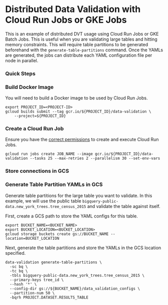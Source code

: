 # Distributed Data Validation with Cloud Run Jobs or GKE Jobs

This is an example of distributed DVT usage using Cloud Run Jobs or GKE Batch Jobs. This is useful when you are validating large tables and hitting memory constraints. This will require table partitions to be generated beforehand with the `generate-table-partitions` command. Once the YAMLs are generated, the jobs can distribute each YAML configuration file per node in parallel.

### Quick Steps


### Build Docker Image

You will need to build a Docker image to be used by Cloud Run Jobs.

```
export PROJECT_ID=<PROJECT-ID>
gcloud builds submit --tag gcr.io/${PROJECT_ID}/data-validation \
    --project=${PROJECT_ID}
```

### Create a Cloud Run Job
Ensure you have the [correct permissions](https://cloud.google.com/run/docs/create-jobs#iam_permissions_required_to_create_and_execute) to create and
execute Cloud Run Jobs.

```
gcloud run jobs create JOB_NAME --image gcr.io/${PROJECT_ID}/data-validation --tasks 25 --max-retries 2 --parallelism 30 --set-env-vars
```

### Store connections in GCS


### Generate Table Partition YAMLs in GCS

Generate table partitions for the large table you want to validate. In this example, we will use the public table `bigquery-public-data.new_york_trees.tree_census_2015`
and validate the table against itself.

First, create a GCS path to store the YAML configs for this table.
```
export BUCKET_NAME=<BUCKET_NAME>
export BUCKET_LOCATION=<BUCKET_LOCATION>
gcloud storage buckets create gs://BUCKET_NAME --location=BUCKET_LOCATION
```

Next, generate the table partitions and store the YAMLs in the GCS location specified.
```
data-validation generate-table-partitions \
  -sc bq \
  -tc bq \
  -tbls bigquery-public-data.new_york_trees.tree_census_2015 \
  --primary-keys tree_id \
  --hash '*' \
  --config-dir gs://${BUCKET_NAME}/data_validation_configs \
  --partition-num 50 \
  -bqrh PROJECT.DATASET.RESULTS_TABLE
```

### 

